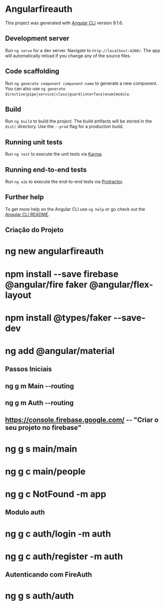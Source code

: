 # Angularfireauth

This project was generated with [Angular CLI](https://github.com/angular/angular-cli) version 9.1.6.

## Development server

Run `ng serve` for a dev server. Navigate to `http://localhost:4200/`. The app will automatically reload if you change any of the source files.

## Code scaffolding

Run `ng generate component component-name` to generate a new component. You can also use `ng generate directive|pipe|service|class|guard|interface|enum|module`.

## Build

Run `ng build` to build the project. The build artifacts will be stored in the `dist/` directory. Use the `--prod` flag for a production build.

## Running unit tests

Run `ng test` to execute the unit tests via [Karma](https://karma-runner.github.io).

## Running end-to-end tests

Run `ng e2e` to execute the end-to-end tests via [Protractor](http://www.protractortest.org/).

## Further help

To get more help on the Angular CLI use `ng help` or go check out the [Angular CLI README](https://github.com/angular/angular-cli/blob/master/README.md).

## Criação do Projeto

# ng new angularfireauth
# npm install --save firebase @angular/fire faker @angular/flex-layout
# npm install @types/faker --save-dev
# ng add @angular/material

## Passos Iniciais

## ng g m Main --routing
## ng g m Auth --routing

## https://console.firebase.google.com/ -- "Criar o seu projeto no firebase"

# ng g s main/main
# ng g c main/people
# ng g c NotFound -m app

## Modulo auth

# ng g c auth/login -m auth
# ng g c auth/register -m auth

## Autenticando com FireAuth

# ng g s auth/auth

